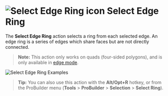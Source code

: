 # ![Select Edge Ring icon](images/icons/Selection_Ring.png) Select Edge Ring

The __Select Edge Ring__ action selects a ring from each selected edge. An edge ring is a series of edges which share faces but are not directly connected.

> **Note:** This action only works on quads (four-sided polygons), and is only available in [edge mode](modes.md).

![Select Edge Ring Examples](images/Selection_RingExample.png)

> **Tip:** You can also use this action with the **Alt/Opt+R** hotkey, or from the ProBuilder menu (**Tools** > **ProBuilder** > **Selection** > **Select Ring**).
